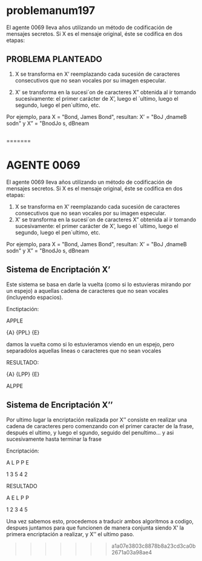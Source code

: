 
# problemanum197
El agente 0069 lleva años utilizando un método de codificación de mensajes secretos. Si X es el
mensaje original, éste se codifica en dos etapas:

## PROBLEMA PLANTEADO

1. X se transforma en X’ reemplazando cada sucesión de caracteres consecutivos que no sean vocales por su imagen especular.

2. X’ se transforma en la sucesi´on de caracteres X” obtenida al ir tomando sucesivamente: el primer carácter de X’, luego el ´ultimo, luego el segundo, luego el pen´ultimo, etc.

Por ejemplo, para X = "Bond, James Bond", resultan:
X’ = "BoJ ,dnameB sodn"  y  X” = "BnodJo s, dBneam

##

=======
# AGENTE 0069
El agente 0069 lleva años utilizando un método de codificación de mensajes secretos. Si X es el
mensaje original, éste se codifica en dos etapas:

  1. X se transforma en X’ reemplazando cada sucesión de caracteres consecutivos que no sean vocales por su imagen especular.
  2. X’ se transforma en la sucesi´on de caracteres X” obtenida al ir tomando sucesivamente: el primer carácter de X’, luego el ´ultimo, luego el segundo, luego el pen´ultimo, etc.

Por ejemplo, para X = "Bond, James Bond", resultan:
X’ = "BoJ ,dnameB sodn"  y  X” = "BnodJo s, dBneam

## Sistema de Encriptación X’
Este sistema se basa en darle la vuelta (como si lo estuvieras mirando por un espejo) a aquellas cadena de caracteres que no sean vocales (incluyendo espacios).

Enctiptación:

APPLE

{A} {PPL} {E}

damos la vuelta como si lo estuvieramos viendo en un espejo, pero separadolos aquellas lineas o caracteres que no sean vocales

RESULTADO:

{A} {LPP} {E}

ALPPE

## Sistema de Encriptación X’’
Por ultimo lugar la encriptación realizada por X’’ consiste en realizar una cadena de caracteres pero comenzando con el primer caracter de la frase, después el ultimo, y luego el sgundo, seguido del penultimo... y asi sucesivamente hasta terminar la frase

Encriptación:

A  L  P  P  E

1  3  5  4  2


RESULTADO

A E L P P

1 2 3 4 5

Una vez sabemos esto, procedemos a traducir ambos algoritmos a codigo, despues juntamos para que funcionen de manera conjunta siendo X’ la primera encriptación a realizar, y X’’ el ultimo paso.

>>>>>>> a1a07e3803c8878b8a23cd3ca0b2671a03a98ae4

